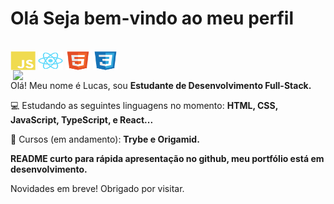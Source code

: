 # Olá Seja bem-vindo ao meu perfil 
<div style="display: inline_block" align="left"><br>
  <img align="center" alt="Lucas-Js" height="30" width="40" src="https://raw.githubusercontent.com/devicons/devicon/master/icons/javascript/javascript-plain.svg">
  <img align="center" alt="Lucas-React" height="30" width="40" src="https://raw.githubusercontent.com/devicons/devicon/master/icons/react/react-original.svg">
  <img align="center" alt="Lucas-HTML" height="30" width="40" src="https://raw.githubusercontent.com/devicons/devicon/master/icons/html5/html5-original.svg">
  <img align="center" alt="Lucas-CSS" height="30" width="40" src="https://raw.githubusercontent.com/devicons/devicon/master/icons/css3/css3-original.svg">
</div>

<img src="https://raw.githubusercontent.com/MicaelliMedeiros/micaellimedeiros/master/image/computer-illustration.png" min-width="500px" max-width="500px" width="500px" align="right">

<p align="left"> 
  Olá! Meu nome é Lucas, sou <strong>Estudante de Desenvolvimento Full-Stack.</strong><br>
</p>

<p align="left">
   💻 Estudando as seguintes linguagens no momento: <strong>HTML, CSS, JavaScript, TypeScript, e React...</strong>
</p>

<p align="left">
  📖 Cursos (em andamento): <strong>Trybe e Origamid.</strong>
</p>


<strong>README curto para rápida apresentação no github, meu portfólio está em desenvolvimento.</strong>

Novidades em breve! Obrigado por visitar.
